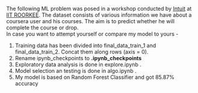The following ML problem was posed in a workshop conducted by [Intuit](https://www.intuit.com/) at [IIT ROORKEE](https://www.iitr.ac.in/). The dataset consists of various information we have about a coursera user and his courses. The aim is to predict whether he will complete the course or drop. <br>
In case you want to attempt yourself or compare my model to yours -
1. Training data has been divided into final_data_train_1 and final_data_train_2. Concat them along rows (axis = 0).
2. Rename ipynb_checkpoints to <b>.ipynb_checkpoints</b>
3. Exploratory data analysis is done in explore.ipynb .
4. Model selection an testing is done in algo.ipynb .
5. My model is based on Random Forest Classifier and got 85.87% accuracy
